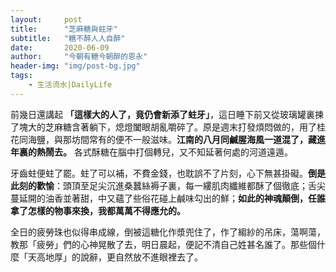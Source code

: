 ```yaml
---
layout:     post
title:      "芝麻糖與蛀牙"
subtitle:   "糖不醉人人自醉"
date:       2020-06-09
author:     "今朝有糖今朝醉的恩永"
header-img: "img/post-bg.jpg"
tags:
    - 生活流水|DailyLife
---
```



前幾日還講起 **「這樣大的人了，竟仍會新添了蛀牙」**，這日睡下前又從玻璃罐裏揀了塊大的芝麻糖含著躺下，熄燈闔眼胡亂嚼碎了。原是週末打發煩悶做的，用了桂花同海鹽，與那坊間常有的便不一般滋味。**江南的八月同鹹腥海風一道混了，藏進年裏的熱鬧去。** 各式酥糖在腦中打個轉兒，又不知延著何處的河道遠遁。

牙齒蛀便蛀了罷。蛀了可以補，不費金錢，也耽誤不了片刻，心下無甚掛礙。**倒是此刻的歡愉**：頭頂至足尖沉進桑蠶絲褥子裏，每一縷肌肉纖維都酥了個徹底；舌尖蔓延開的油香並著甜，中又蘊了些俗花碰上鹹味勾出的鮮；**如此的神魂顛倒，任誰拿了怎樣的物事來換，我都萬萬不得應允的。**

全日的疲勞珠也似得串成線，倒被這糖化作漿兜住了，作了縐紗的吊床，蕩啊蕩，教那「疲勞」們的心神晃散了去，明日晨起，便記不清自己姓甚名誰了。那些個什麼「天高地厚」的說辭，更自然放不進眼裡去了。
